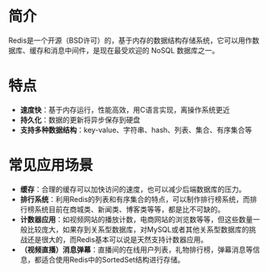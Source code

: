 # 简介

Redis是一个开源（BSD许可）的，基于内存的数据结构存储系统，它可以用作数据库、缓存和消息中间件，是现在最受欢迎的 NoSQL 数据库之一。

# 特点

- **速度快**：基于内存运行，性能高效，用C语言实现，离操作系统更近
- **持久化**：数据的更新将异步保存到硬盘
- **支持多种数据结构**：key-value、字符串、hash、列表、集合、有序集合等

# 常见应用场景

- **缓存**：合理的缓存可以加快访问的速度，也可以减少后端数据库的压力。
- **排行系统**：利用Redis的列表和有序集合的特点，可以制作排行榜系统，而排行榜系统目前在商城类、新闻类、博客类等等，都是比不可缺的。
- **计数器应用**：如视频网站的播放计数，电商网站的浏览数等等，但这些数量一般比较庞大，如果存到关系型数据库，对MySQL或者其他关系型数据库的挑战还是很大的，而Redis基本可以说是天然支持计数器应用。
- **（视频直播）消息弹幕**：直播间的在线用户列表，礼物排行榜，弹幕消息等信息，都适合使用Redis中的SortedSet结构进行存储。
